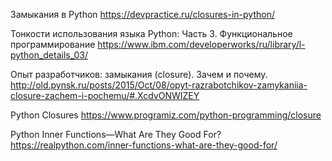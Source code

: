 Замыкания в Python
https://devpractice.ru/closures-in-python/

Тонкости использования языка Python: Часть 3. Функциональное программирование
https://www.ibm.com/developerworks/ru/library/l-python_details_03/

Опыт разработчиков: замыкания (closure). Зачем и почему.
http://old.pynsk.ru/posts/2015/Oct/08/opyt-razrabotchikov-zamykaniia-closure-zachem-i-pochemu/#.XcdvONWIZEY


Python Closures
https://www.programiz.com/python-programming/closure

Python Inner Functions—What Are They Good For?
https://realpython.com/inner-functions-what-are-they-good-for/


